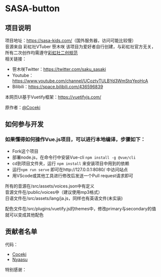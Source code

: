 # SASA-button

## 项目说明
    
项目地址：<https://sasa-kids.com/>（国外服务器，访问可能比较慢）  
音源来自 彩虹社VTuber 笹木咲 
该项目为爱好者自行创建，与彩虹社官方无关，所有二次创作均需遵守[彩虹社二创规范](https://event.nijisanji.app/guidelines/)  
相关链接：
* 笹木咲Twitter：<https://twitter.com/saku_sasaki> 
* Youtube：<https://www.youtube.com/channel/UCoztvTULBYd3WmStqYeoHcA>  
* Bilibili：<https://space.bilibili.com/436596839>

本网页UI基于Vuetify框架：<https://vuetifyjs.com/>  

原作者：[@Coceki](https://github.com/Coceki)

## 如何参与开发

### 如果懂得如何操作Vue.js项目，可以进行本地编译，步骤如下：
* Fork这个项目  
* 部署node.js，在命令行中安装Vue-cli `npm install -g @vue/cli`  
* cd到项目文件夹，运行 `npm install` 来安装项目中用到的依赖
* 运行`npm run serve` 即可在http://127.0.0.1:8080/ 中访问站点
* 用VScode或其他工具进行修改后发送一个Pull request请求即可

所有的音源在/src/assets/voices.json中有定义  
音源文件在/public/voices中（建议使用mp3格式）  
日语文件在/src/assets/lang/ja.js，同样也有英语文件(未实装)    

配色文件在/src/plugins/vuetify.js的themes中，修改primary与secondary的值就可以变成其他配色

## 贡献者名单
代码：  
* [Coceki](https://space.bilibili.com/11229533)  
* [Nyaasu](#)

特别感谢：  


